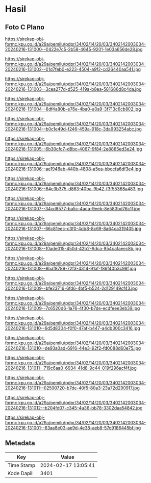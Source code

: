 # Hasil

## Foto C Plano

https://sirekap-obj-formc.kpu.go.id/a29a/pemilu/pdpr/34/02/14/20/03/3402142003034-20240216-131000--0422e7c5-2b58-4645-9201-1e03a656de28.jpg

https://sirekap-obj-formc.kpu.go.id/a29a/pemilu/pdpr/34/02/14/20/03/3402142003034-20240216-131002--01d7feb0-e223-4504-a9f2-cd26440aa541.jpg

https://sirekap-obj-formc.kpu.go.id/a29a/pemilu/pdpr/34/02/14/20/03/3402142003034-20240216-131003--3cea277d-d525-419a-b8ea-581686d8c4da.jpg

https://sirekap-obj-formc.kpu.go.id/a29a/pemilu/pdpr/34/02/14/20/03/3402142003034-20240216-131004--8df4a80b-e76e-4ba0-a0a9-3f713c6cb802.jpg

https://sirekap-obj-formc.kpu.go.id/a29a/pemilu/pdpr/34/02/14/20/03/3402142003034-20240216-131004--b0c1e49d-f246-459a-918c-3da993254abc.jpg

https://sirekap-obj-formc.kpu.go.id/a29a/pemilu/pdpr/34/02/14/20/03/3402142003034-20240216-131005--6b30cfc7-d8bc-4067-9f84-2e8885ed3e24.jpg

https://sirekap-obj-formc.kpu.go.id/a29a/pemilu/pdpr/34/02/14/20/03/3402142003034-20240216-131006--ae1946ab-440b-4808-a5ea-bbccfa6df3e4.jpg

https://sirekap-obj-formc.kpu.go.id/a29a/pemilu/pdpr/34/02/14/20/03/3402142003034-20240216-131006--84c3b375-d863-40ba-9b42-f3f55368a483.jpg

https://sirekap-obj-formc.kpu.go.id/a29a/pemilu/pdpr/34/02/14/20/03/3402142003034-20240216-131007--34cd8577-ba5c-4aca-9eeb-8e583bd76c1f.jpg

https://sirekap-obj-formc.kpu.go.id/a29a/pemilu/pdpr/34/02/14/20/03/3402142003034-20240216-131007--66c81eec-c3f0-4db8-8c69-8a64ca319405.jpg

https://sirekap-obj-formc.kpu.go.id/a29a/pemilu/pdpr/34/02/14/20/03/3402142003034-20240216-131008--f0ade015-450d-42b2-9dca-854cafaeec8b.jpg

https://sirekap-obj-formc.kpu.go.id/a29a/pemilu/pdpr/34/02/14/20/03/3402142003034-20240216-131008--8baf8789-72f3-4314-91af-f86f40b3c98f.jpg

https://sirekap-obj-formc.kpu.go.id/a29a/pemilu/pdpr/34/02/14/20/03/3402142003034-20240216-131009--bfe23716-6fd6-4bf5-b524-2d129149cf43.jpg

https://sirekap-obj-formc.kpu.go.id/a29a/pemilu/pdpr/34/02/14/20/03/3402142003034-20240216-131009--7c6520d6-1a76-4f30-b7de-ecdfeee3eb39.jpg

https://sirekap-obj-formc.kpu.go.id/a29a/pemilu/pdpr/34/02/14/20/03/3402142003034-20240216-131010--9d5d8304-f0f0-47af-b447-a4db300c3416.jpg

https://sirekap-obj-formc.kpu.go.id/a29a/pemilu/pdpr/34/02/14/20/03/3402142003034-20240216-131010--de93a0ad-6916-44e3-92f2-fd0088d60e75.jpg

https://sirekap-obj-formc.kpu.go.id/a29a/pemilu/pdpr/34/02/14/20/03/3402142003034-20240216-131011--719c6aa0-6934-41d8-9c44-019f296acf4f.jpg

https://sirekap-obj-formc.kpu.go.id/a29a/pemilu/pdpr/34/02/14/20/03/3402142003034-20240216-131011--02500720-b7de-40f5-80a3-23a72d290917.jpg

https://sirekap-obj-formc.kpu.go.id/a29a/pemilu/pdpr/34/02/14/20/03/3402142003034-20240216-131012--b204fd07-c345-4a36-bb78-3302daa54842.jpg

https://sirekap-obj-formc.kpu.go.id/a29a/pemilu/pdpr/34/02/14/20/03/3402142003034-20240216-131001--83aa8e03-ae9d-4e38-aeb8-57c9186445bf.jpg


## Metadata

| Key        | Value               |
| ---------- | ------------------- |
| Time Stamp | 2024-02-17 13:05:41 |
| Kode Dapil | 3401                |



